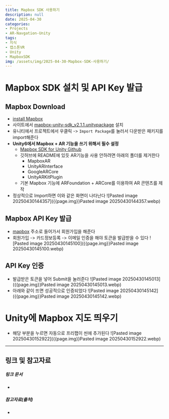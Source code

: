 ```yaml
---
title: Mapbox SDK 사용하기
description: null
date: 2025-04-30
categories:
- Projects
- AR-Navgation-Unity
tags:
- 지식
- 캡스톤VR
- Unity
- MapboxSDK
img: /assets/img/2025-04-30-Mapbox-SDK-사용하기/
---
```

# Mapbox SDK 설치 및 API Key 발급
## Mapbox Download
- [install Mapbox](https://www.mapbox.com/install/unity)
- 사이트에서 [mapbox-unity-sdk_v2.1.1.unitypackage](https://s3.amazonaws.com/mapbox-unity-sdk/v1/mapbox-unity-sdk_v2.1.1.unitypackage) 설치
- 유니티에서 프로젝트에서 우클릭 -> `Import Package`를 눌러서 다운받은 패키지를 import해준다
- **Unity6에서 Mapbox + AR 기능을 쓰기 위해서 필수 설정**
	- [Mapbox SDK for Unity Github](https://github.com/mapbox/mapbox-unity-sdk)
	- 깃허브에 README에 있듯 AR기능을 사용 안하려면 아래의 폴더를 제거한다
		- MapboxAR
		- UnityARInterface
		- GoogleARCore
		- UnityARKitPlugin
	- 기본 Mapbox 기능에 ARFoundation + ARCore를 이용하여 AR 콘텐츠를 제작
- 정상적으로 Import하면 이와 같은 화면이 나타난다
  ![Pasted image 20250430144357]({{page.img}}Pasted image 20250430144357.webp)
## Mapbox API Key 발급
- [mapbox](https://console.mapbox.com/account/access-tokens/) 주소로 들어가서 회원가입을 해준다
- 회원가입 -> 카드정보등록 -> 이메일 인증을 해야 토큰을 발급받을 수 있다
  ![Pasted image 20250430145100]({{page.img}}Pasted image 20250430145100.webp)

## API Key 인증
- 발급받은 토큰을 넣어 Submit을 눌러준다
  ![Pasted image 20250430145013]({{page.img}}Pasted image 20250430145013.webp)
- 아래와 같이 뜨면 성공적으로 인증되었다
  ![Pasted image 20250430145142]({{page.img}}Pasted image 20250430145142.webp)

# Unity에 Mapbox 지도 띄우기
- 해당 부분을 누르면 자동으로 프리팹이 씬에 추가된다
  ![Pasted image 20250430152922]({{page.img}}Pasted image 20250430152922.webp)



---
## 링크 및 참고자료

##### 링크 문서
- 

##### 참고자료(출처)
- 



